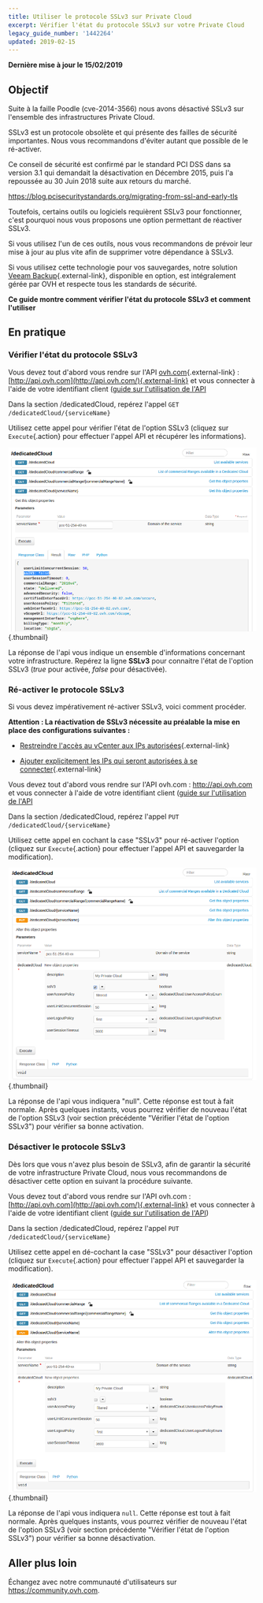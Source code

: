 ```yaml
---
title: Utiliser le protocole SSLv3 sur Private Cloud
excerpt: Vérifier l'état du protocole SSLv3 sur votre Private Cloud
legacy_guide_number: '1442264'
updated: 2019-02-15
---
```


**Dernière mise à jour le 15/02/2019**

## Objectif

Suite à la faille Poodle (cve-2014-3566) nous avons désactivé SSLv3 sur l'ensemble des infrastructures Private Cloud.

SSLv3 est un protocole obsolète et qui présente des failles de sécurité importantes. Nous vous recommandons d'éviter autant que possible de le ré-activer.

Ce conseil de sécurité est confirmé par le standard PCI DSS dans sa version 3.1 qui demandait la désactivation en Décembre 2015, puis l'a repoussée au 30 Juin 2018 suite aux retours du marché.

<https://blog.pcisecuritystandards.org/migrating-from-ssl-and-early-tls>

Toutefois, certains outils ou logiciels requièrent SSLv3 pour fonctionner, c'est pourquoi nous vous proposons une option permettant de réactiver SSLv3.

Si vous utilisez l'un de ces outils, nous vous recommandons de prévoir leur mise à jour au plus vite afin de supprimer votre dépendance à SSLv3.

Si vous utilisez cette technologie pour vos sauvegardes, notre solution [Veeam Backup](https://www.ovh.com/fr/private-cloud/options/veeam.xml){.external-link}, disponible en option, est intégralement gérée par OVH et respecte tous les standards de sécurité.

**Ce guide montre comment vérifier l'état du protocole SSLv3 et comment l'utiliser**

## En pratique

### Vérifier l'état du protocole SSLv3

Vous devez tout d'abord vous rendre sur l'API [ovh.com](http://ovh.com){.external-link} : [http://api.ovh.com](http://api.ovh.com/){.external-link} et vous connecter à l'aide de votre identifiant client ([guide sur l'utilisation de l'API](/pages/cloud/private-cloud/connexion_a_l_api_ovh)

Dans la section /dedicatedCloud, repérez l'appel `GET /dedicatedCloud/{serviceName}`

Utilisez cette appel pour vérifier l'état de l'option SSLv3 (cliquez sur `Execute`{.action} pour effectuer l'appel API et récupérer les informations).

![](images/get_service.png){.thumbnail}

La réponse de l'api vous indique un ensemble d'informations concernant votre infrastructure. Repérez la ligne **SSLv3** pour connaitre l'état de l'option SSLv3 (*true* pour activée, *false* pour désactivée).

### Ré-activer le protocole SSLv3

Si vous devez impérativement ré-activer SSLv3, voici comment procéder.

**Attention : La réactivation de SSLv3 nécessite au préalable la mise en place des configurations suivantes :**

- [Restreindre l'accès au vCenter aux IPs autorisées](/pages/cloud/private-cloud/manager_ovh_private_cloud#securite){.external-link}

- [Ajouter explicitement les IPs qui seront autorisées à se connecter](/pages/cloud/private-cloud/manager_ovh_private_cloud#securite){.external-link}

Vous devez tout d'abord vous rendre sur l'API ovh.com : <http://api.ovh.com> et vous connecter à l'aide de votre identifiant client ([guide sur l'utilisation de l'API](/pages/cloud/private-cloud/connexion_a_l_api_ovh)

Dans la section /dedicatedCloud, repérez l'appel `PUT /dedicatedCloud/{serviceName}`

Utilisez cette appel en cochant la case "SSLv3" pour ré-activer l'option (cliquez sur `Execute`{.action} pour effectuer l'appel API et sauvegarder la modification).

![](images/put_service_name_description.png){.thumbnail}

La réponse de l'api vous indiquera "null". Cette réponse est tout à fait normale. Après quelques instants, vous pourrez vérifier de nouveau l'état de l'option SSLv3 (voir section précédente "Vérifier l'état de l'option SSLv3") pour vérifier sa bonne activation.

### Désactiver le protocole SSLv3

Dès lors que vous n'avez plus besoin de SSLv3, afin de garantir la sécurité de votre infrastructure Private Cloud, nous vous recommandons de désactiver cette option en suivant la procédure suivante.

Vous devez tout d'abord vous rendre sur l'API ovh.com : [http://api.ovh.com](http://api.ovh.com/){.external-link} et vous connecter à l'aide de votre identifiant client ([guide sur l'utilisation de l'API](/pages/account/api/first-steps))

Dans la section /dedicatedCloud, repérez l'appel `PUT /dedicatedCloud/{serviceName}`

Utilisez cette appel en dé-cochant la case "SSLv3" pour désactiver l'option (cliquez sur `Execute`{.action} pour effectuer l'appel API et sauvegarder la modification).

![](images/put_service_name.png){.thumbnail}

La réponse de l'api vous indiquera `null`. Cette réponse est tout à fait normale. Après quelques instants, vous pourrez vérifier de nouveau l'état de l'option SSLv3 (voir section précédente "Vérifier l'état de l'option SSLv3") pour vérifier sa bonne désactivation.

## Aller plus loin

Échangez avec notre communauté d'utilisateurs sur <https://community.ovh.com>.